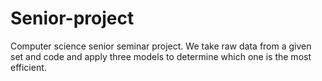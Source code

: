 # Senior-project
Computer science senior seminar project. We take raw data  from a given set and code and apply three models to determine which one is the most efficient. 
